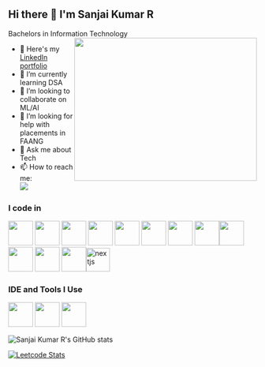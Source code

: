 ## Hi there 👋 I'm Sanjai Kumar R

Bachelors in Information Technology 
<img align="right" width="370" height="290" src="[[https://i.pinimg.com/originals/47/f0/34/47f0342cec72b800463bf003eac1257e.gif](https://i.pinimg.com/564x/c7/15/4b/c7154b20aa547387ea43913c4adcadc9.jpg)]([https://i.pinimg.com/564x/4b/bc/5c/4bbc5c7f9365f56b36f3806bb40a1b9a.jpg](https://i.pinimg.com/564x/c7/15/4b/c7154b20aa547387ea43913c4adcadc9.jpg))">
- 🔭 Here's my [LinkedIn](https://www.linkedin.com/in/sanjaikumarr451/) [portfolio](https://sanjaikumarinfo3d.netlify.app/)
- 🌱 I’m currently learning DSA
- 👯 I’m looking to collaborate on ML/AI
- 🤔 I’m looking for help with placements in FAANG
- 💬 Ask me about Tech
- 📫 How to reach me:
  <br />  [<img src="https://img.shields.io/badge/LinkedIn-0077B5?style=for-the-badge&logo=linkedin&logoColor=white" />](https://www.linkedin.com/in/sanjaikumarr451/)


### I code in
<img height="50" width="50" src="https://img.icons8.com/color/48/000000/python.png" /> <img height="50" width="50" src="https://img.icons8.com/color/48/000000/c-programming.png" />  <img height="50" width="50" src="https://img.icons8.com/color/48/000000/java-coffee-cup-logo.png" /> <img height="50" width="50" src="https://img.icons8.com/color/48/000000/html-5.png" /> <img height="50" width="50" src="https://img.icons8.com/color/48/000000/css3.png" /> <img height="50" width="50" src="https://img.icons8.com/color/48/000000/sass.png"/> <img height="50" width="50" src="https://img.icons8.com/color/48/000000/bootstrap.png" />
<img height="50" width="50" src="https://img.icons8.com/color/48/000000/javascript.png"/><img height="50" width="50" src="https://img.icons8.com/color/48/000000/react-native.png"/> <img height="50" width="50" src="https://img.icons8.com/color/48/000000/mysql-logo.png"/> <img height="50" width="50" src="https://img.icons8.com/color/48/000000/mongodb.png"/> <img height="50" width="50" src="https://img.icons8.com/color/48/000000/nodejs.png"/><img width="48" height="48" src="https://img.icons8.com/fluency-systems-regular/48/nextjs.png" alt="nextjs"/>

### IDE and Tools I Use
<img height="50" width="50" src="https://img.icons8.com/color/48/000000/visual-studio-code-2019.png"/> 
<img height="50" width="50" src="https://img.icons8.com/color/50/000000/git.png"/>  <img height="50" width="50" src="https://img.icons8.com/color/48/000000/figma--v1.png"/> 

 

![Sanjai Kumar R's GitHub stats](https://github-readme-stats.vercel.app/api?username=sanjaikumar&theme=dark&show_icons=true&&hide=issues,contribs)

[![Leetcode Stats](https://leetcard.jacoblin.cool/sanjaikumar451?ext=contest&theme=dark)](https://leetcode.com/sanjai-kumar-r)
